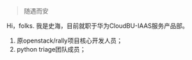 > 随遇而安

Hi，folks. 我是史海，目前就职于华为CloudBU-IAAS服务产品部。
1. 原openstack/rally项目核心开发人员；
2. python triage团队成员；

